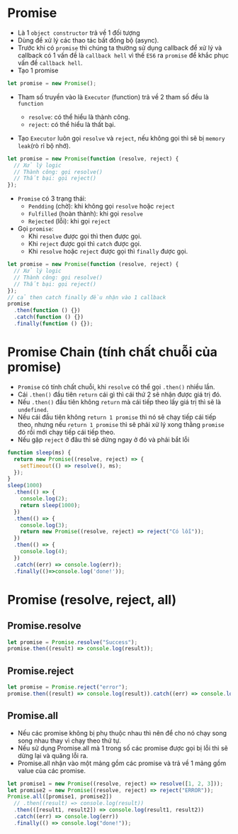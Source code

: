 # Promise

- Là 1 `object constructor` trả về 1 đối tượng
- Dùng để xử lý các thao tác bất đồng bộ (async).
- Trước khi có `promise` thì chúng ta thường sử dụng callback để xử lý và callback có 1 vấn đề là `callback hell` vì thế `ES6` ra `promise` để khắc phục vấn đề `callback hell`.
- Tạo 1 promise

```js
let promise = new Promise();
```

- Tham số truyền vào là `Executor` (function) trả về 2 tham số đều là `function`

  - `resolve`: có thể hiểu là thành công.
  - `reject`: có thể hiểu là thất bại.

- Tạo `Executor` luôn gọi `resolve` và `reject`, nếu không gọi thì sẽ bị `memory leak`(rò rỉ bộ nhớ).

```js
let promise = new Promise(function (resolve, reject) {
  // Xử lý logic
  // Thành công: gọi resolve()
  // Thất bại: gọi reject()
});
```

- `Promise` có 3 trạng thái:
  - `Pendding` (chờ): khi không gọi `resolve` hoặc `reject`
  - `Fulfilled` (hoàn thành): khi gọi `resolve`
  - `Rejected` (lỗi): khi gọi `reject`
- Gọi `promise`:
  - Khi `resolve` được gọi thì then được gọi.
  - Khi `reject` được gọi thì `catch` được gọi.
  - Khi `resolve` hoặc `reject` được gọi thì `finally` được gọi.

```js
let promise = new Promise(function (resolve, reject) {
  // Xử lý logic
  // Thành công: gọi resolve()
  // Thất bại: gọi reject()
});
// cả then catch finally đều nhận vào 1 callback
promise
  .then(function () {})
  .catch(function () {})
  .finally(function () {});
```

# Promise Chain (tính chất chuỗi của promise)

- `Promise` có tính chất chuỗi, khi `resolve` có thể gọi `.then()` nhiều lần.
- Cái `.then()` đầu tiên `return` cái gì thì cái thứ 2 sẽ nhận được giá trị đó.
- Nếu `.then()` đầu tiên không `return` mà cái tiếp theo lấy giá trị thì sẽ là `undefined`.
- Nếu cái đầu tiên không `return 1 promise` thì nó sẽ chạy tiếp cái tiếp theo, nhưng nếu `return 1 promise` thì sẽ phải xử lý xong thằng `promise` đó rồi mới chạy tiếp cái tiếp theo.
- Nếu gặp `reject` ở đâu thì sẽ dừng ngay ở đó và phải bắt lỗi

```js
function sleep(ms) {
  return new Promise((resolve, reject) => {
    setTimeout(() => resolve(), ms);
  });
}
sleep(1000)
  .then(() => {
    console.log(2);
    return sleep(1000);
  })
  .then(() => {
    console.log(3);
    return new Promise((resolve, reject) => reject("Có lỗi"));
  })
  .then(() => {
    console.log(4);
  })
  .catch((err) => console.log(err));
  .finally(()=>console.log('done!'));
```

# Promise (resolve, reject, all)

## Promise.resolve

```js
let promise = Promise.resolve("Success");
promise.then((result) => console.log(result));
```

## Promise.reject

```js
let promise = Promise.reject("error");
promise.then((result) => console.log(result)).catch((err) => console.log(err));
```

## Promise.all

- Nếu các promise không bị phụ thuộc nhau thì nên để cho nó chạy song song nhau thay vì chạy theo thứ tự.
- Nếu sử dụng Promise.all mà 1 trong số các promise được gọi bị lỗi thì sẽ dừng lại và quăng lỗi ra.
- Promise.all nhận vào một mảng gồm các promise và trả về 1 mảng gồm value của các promise.

```js
let promise1 = new Promise((resolve, reject) => resolve([1, 2, 3]));
let promise2 = new Promise((resolve, reject) => reject("ERROR"));
Promise.all([promise1, promise2])
  // .then((result) => console.log(result))
  .then(([result1, result2]) => console.log(result1, result2))
  .catch((err) => console.log(err))
  .finally(() => console.log("done!"));
```

